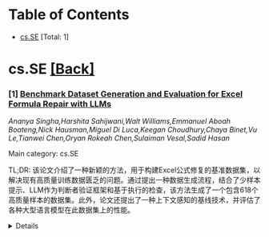 <div id=toc></div>

# Table of Contents

- [cs.SE](#cs.SE) [Total: 1]


<div id='cs.SE'></div>

# cs.SE [[Back]](#toc)

### [1] [Benchmark Dataset Generation and Evaluation for Excel Formula Repair with LLMs](https://arxiv.org/abs/2508.11715)
*Ananya Singha,Harshita Sahijwani,Walt Williams,Emmanuel Aboah Boateng,Nick Hausman,Miguel Di Luca,Keegan Choudhury,Chaya Binet,Vu Le,Tianwei Chen,Oryan Rokeah Chen,Sulaiman Vesal,Sadid Hasan*

Main category: cs.SE

TL;DR: 该论文介绍了一种新颖的方法，用于构建Excel公式修复的基准数据集，以解决现有高质量训练数据匮乏的问题。通过提出一种数据生成流程，结合了少样本提示、LLM作为判断者验证框架和基于执行的检查，该方法生成了一个包含618个高质量样本的数据集。此外，论文还提出了一种上下文感知的基线技术，并评估了各种大型语言模型在此数据集上的性能。


<details>
  <summary>Details</summary>
Motivation: Excel对新手用户来说是一个复杂工具，运行时错误（逻辑错误或函数误解引起）是一个重大挑战。尽管大型语言模型（LLMs）可以解释公式错误，但自动化纠正这些语义运行时错误仍是一个未解决的问题。主要挑战是缺乏高质量、全面的数据集用于训练和严格评估。

Method: 该论文提出了一种数据生成流程，利用少量精心策划的在线论坛种子样本来合成扩展数据集。该流程集成了LLMs的少样本提示和强大的“LLM-as-a-Judge”验证框架，并结合了基于执行的检查，以确保生成数据的正确性和语义忠实性。此外，还提出了一种上下文感知的基线技术，利用LLMs结合错误公式和相关电子表格上下文进行Excel公式修复。

Result: 该过程生成了一个包含618个高质量样本的基准数据集，涵盖了常见的运行时错误。论文还在新生成的基准上使用基于执行的指标评估了各种LLMs（GPT-4o, GPT-4.1, Phi-3, Mistral）的性能。分析通过手动标注展示了数据集的质量，并提供了对错误和函数分布的见解。

Conclusion: 所提出的生成方法具有高度可扩展性，可以很容易地适用于为其他低资源编程语言中类似的代码修复任务创建评估基准。

Abstract: Excel is a pervasive yet often complex tool, particularly for novice users,
where runtime errors arising from logical mistakes or misinterpretations of
functions pose a significant challenge. While large language models (LLMs)
offer promising assistance by explaining formula errors, the automated
correction of these semantic runtime errors remains an open problem. A primary
challenge to advancing models for such scenarios is the severe lack of
high-quality, comprehensive datasets for training and rigorous evaluation. This
paper addresses this gap by introducing a novel approach for constructing a
benchmark dataset specifically designed for Excel formula repair. We propose a
data generation pipeline, which leverages a small set of curated seed samples
from online forums to synthetically expand the dataset. Our pipeline integrates
few-shot prompting with LLMs and employs a robust \textit{LLM-as-a-Judge}
validation framework, combined with execution-based checks to ensure the
correctness and semantic fidelity of the generated data. This process produced
a benchmark dataset of 618 high-quality samples, covering common runtime
errors. Furthermore, we propose a context-aware baseline technique for Excel
formula repair that utilizes LLMs to leverage both the faulty formula, and
relevant spreadsheet context. We evaluate the performance of various LLMs
(GPT-4o, GPT-4.1, Phi-3, Mistral) on our newly generated benchmark using
execution-based metrics. Our analysis demonstrates the dataset's quality
through manual annotation and provides insights into error and function
distributions. The proposed generation methodology is highly scalable and can
be readily adapted to create evaluation benchmarks for similar code repair
tasks in other low-resource programming languages.

</details>
